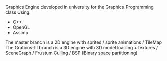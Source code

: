 Graphics Engine developed in university for the Graphics Programming class
Using:
- C++
- OpenGL
- Assimp

The master branch is a 2D engine with sprites / sprite animations / TileMap
The Graficos-III branch is a 3D engine with 3D model loading + textures / SceneGraph / Frustum Culling / BSP (Binary space partitioning)
